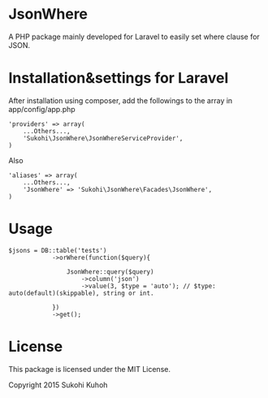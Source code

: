 # JsonWhere
A PHP package mainly developed for Laravel to easily set where clause for JSON.

Installation&settings for Laravel
====

After installation using composer, add the followings to the array in  app/config/app.php

    'providers' => array(  
        ...Others...,  
        'Sukohi\JsonWhere\JsonWhereServiceProvider',
    )

Also

    'aliases' => array(  
        ...Others...,  
        'JsonWhere' => 'Sukohi\JsonWhere\Facades\JsonWhere',
    )

Usage
====

    $jsons = DB::table('tests')
                ->orWhere(function($query){

                    JsonWhere::query($query)
                        ->column('json')
                        ->value(3, $type = 'auto'); // $type: auto(default)(skippable), string or int.

                })
                ->get();
                    
License
====
This package is licensed under the MIT License.

Copyright 2015 Sukohi Kuhoh